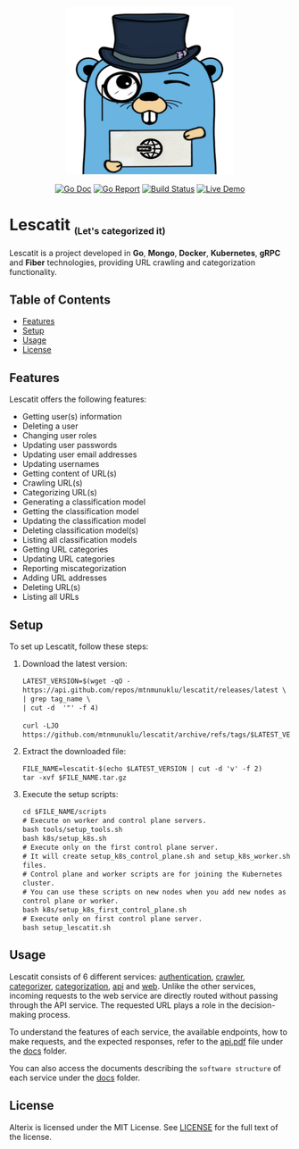 <p align="center">
  <img width="300" height="300" src="images/logo.svg">
</p>

<p align="center">
<a href="https://pkg.go.dev/github.com/mtnmunuklu/lescatit"><img src="https://img.shields.io/badge/%F0%9F%93%9A%20godoc-pkg-informational.svg" alt="Go Doc"></a> <a href="https://goreportcard.com/report/github.com/mtnmunuklu/lescatit"><img src="https://img.shields.io/badge/%F0%9F%93%9D%20goreport-A+-success.svg" alt="Go Report"></a> <a href="https://travis-ci.com/"><img src="https://img.shields.io/badge/%E2%9A%99%20build-X-success.svg" alt="Build Status"></a> <a href="https://lescatit.com/"><img src="https://img.shields.io/badge/%F0%9F%93%BD%20demo-online-red.svg" alt="Live Demo"></a>
</p>

# Lescatit <sub><small><small>(Let's categorized it)</small></small></sub>

Lescatit is a project developed in **Go**, **Mongo**, **Docker**, **Kubernetes**, **gRPC** and **Fiber** technologies, providing URL crawling and categorization functionality.

## Table of Contents

* [Features](#features)
* [Setup](#setup)
* [Usage](#usage)
* [License](#license)

## Features

Lescatit offers the following features:

* Getting user(s) information
* Deleting a user
* Changing user roles
* Updating user passwords
* Updating user email addresses
* Updating usernames
* Getting content of URL(s)
* Crawling URL(s)
* Categorizing URL(s)
* Generating a classification model
* Getting the classification model
* Updating the classification model
* Deleting classification model(s)
* Listing all classification models
* Getting URL categories
* Updating URL categories
* Reporting miscategorization
* Adding URL addresses
* Deleting URL(s)
* Listing all URLs

## Setup

To set up Lescatit, follow these steps:

1. Download the latest version:

    ```
    LATEST_VERSION=$(wget -qO - https://api.github.com/repos/mtnmunuklu/lescatit/releases/latest \
    | grep tag_name \
    | cut -d  '"' -f 4)

    curl -LJO https://github.com/mtnmunuklu/lescatit/archive/refs/tags/$LATEST_VERSION.tar.gz
    ```

2. Extract the downloaded file:

    ```
    FILE_NAME=lescatit-$(echo $LATEST_VERSION | cut -d 'v' -f 2)
    tar -xvf $FILE_NAME.tar.gz
    ```

3. Execute the setup scripts:

    ```
    cd $FILE_NAME/scripts
    # Execute on worker and control plane servers.
    bash tools/setup_tools.sh
    bash k8s/setup_k8s.sh
    # Execute only on the first control plane server.
    # It will create setup_k8s_control_plane.sh and setup_k8s_worker.sh files.
    # Control plane and worker scripts are for joining the Kubernetes cluster.
    # You can use these scripts on new nodes when you add new nodes as control plane or worker.
    bash k8s/setup_k8s_first_control_plane.sh
    # Execute only on first control plane server.
    bash setup_lescatit.sh
    ```

## Usage

Lescatit consists of 6 different services: [authentication](authentication), [crawler](crawler), [categorizer](categorizer), [categorization](categorization), [api](api) and [web](web).  Unlike the other services, incoming requests to the web service are directly routed without passing through the API service. The requested URL plays a role in the decision-making process.

To understand the features of each service, the available endpoints, how to make requests, and the expected responses, refer to the [api.pdf](docs/api/api.pdf) file under the [docs](docs) folder.

You can also access the documents describing the `software structure` of each service under the [docs](docs) folder.

## License

Alterix is licensed under the MIT License. See [LICENSE](LICENSE) for the full text of the license.